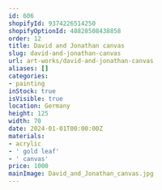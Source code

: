 ```yaml
---
id: 606
shopifyId: 9374226514250
shopifyOptionId: 48828508438858
order: 12
title: David and Jonathan canvas
slug: david-and-jonathan-canvas
url: art-works/david-and-jonathan-canvas
aliases: []
categories:
- painting
inStock: true
isVisible: true
location: Germany
height: 125
width: 70
date: 2024-01-01T00:00:00Z
materials:
- acrylic
- ' gold leaf'
- ' canvas'
price: 1000
mainImage: David_and_Jonathan_canvas.jpg
---
```

